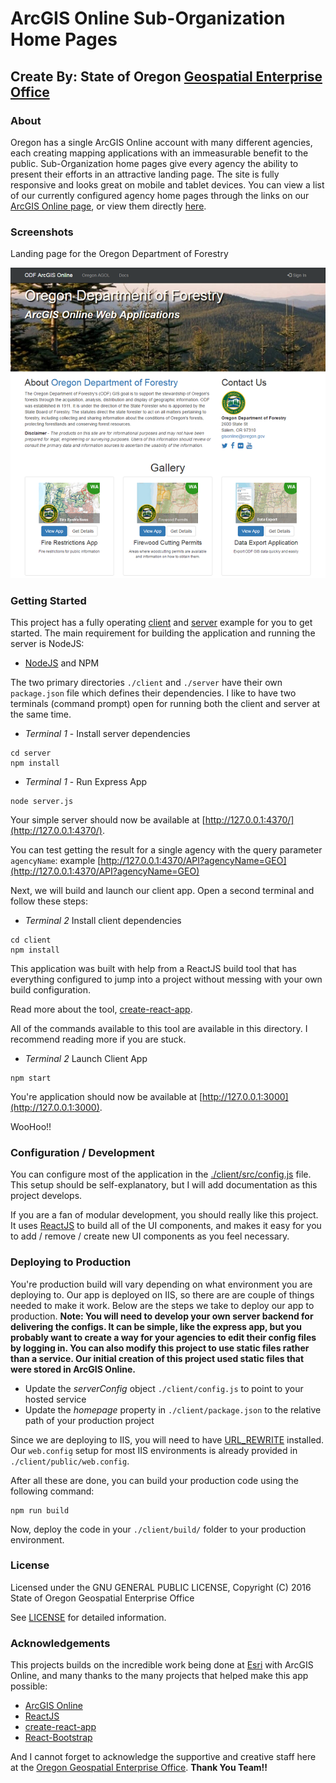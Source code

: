 # ArcGIS Online Sub-Organization Home Pages

## Create By:  State of Oregon [Geospatial Enterprise Office](http://geo.maps.arcgis.com/home/index.html)

### About

Oregon has a single ArcGIS Online account with many different agencies, each creating mapping
applications with an immeasurable benefit to the public.  Sub-Organization home
pages give every agency the ability to present their efforts in an attractive landing page.  The
site is fully responsive and looks great on mobile and tablet devices.  You can view
a list of our currently configured agency home pages through the links on our
[ArcGIS Online page](http://geo.maps.arcgis.com/), or view them directly
[here](http://navigator.state.or.us/agol/).

### Screenshots

Landing page for the Oregon Department of Forestry

![Example Sub Org Page](./docs/screenshots/main_odf.png)

### Getting Started

This project has a fully operating [client](./client) and [server](./server) example
for you to get started.  The main requirement for building the application and running
the server is NodeJS:

+ [NodeJS](https://nodejs.org/en/) and NPM

The two primary directories `./client` and `./server` have their own `package.json`
file which defines their dependencies.  I like to have two terminals (command prompt) open for
running both the client and server at the same time.

+ *Terminal 1* - Install server dependencies

```
cd server
npm install
```

+ *Terminal 1* - Run Express App

```
node server.js
```

Your simple server should now be available at [http://127.0.0.1:4370/](http://127.0.0.1:4370/).

You can test getting the result for a single agency with the query parameter
`agencyName`: example [http://127.0.0.1:4370/API?agencyName=GEO](http://127.0.0.1:4370/API?agencyName=GEO)

Next, we will build and launch our client app.  Open a second terminal and follow
these steps:

+ *Terminal 2* Install client dependencies

```
cd client
npm install
```

This application was built with help from a ReactJS build tool that has everything
configured to jump into a project without messing with your own build configuration. 

Read more about the tool, [create-react-app](https://github.com/facebookincubator/create-react-app). 

All of the commands available to this tool are available in this directory.  I recommend reading more
if you are stuck.

+ *Terminal 2* Launch Client App

```
npm start
```

You're application should now be available at [http://127.0.0.1:3000](http://127.0.0.1:3000).

WooHoo!!

### Configuration / Development

You can configure most of the application in the [./client/src/config.js](./client/src/config.js) file.
This setup should be self-explanatory, but I will add documentation as this project develops.

If you are a fan of modular development, you should really like this project.  It uses [ReactJS](https://facebook.github.io/react/)
to build all of the UI components, and makes it easy for you to add / remove / create new UI
components as you feel necessary.

### Deploying to Production

You're production build will vary depending on what environment you are deploying to.  Our app
is deployed on IIS, so there are are couple of things needed to make it work.  Below are the
steps we take to deploy our app to production. **Note: You will need to develop your own server
backend for delivering the configs.  It can be simple, like the express app, but you probably
want to create a way for your agencies to edit their config files by logging in.  You can also modify
this project to use static files rather than a service.  Our initial creation of this project used static
files that were stored in ArcGIS Online.**

+ Update the *serverConfig* object `./client/config.js` to point to your hosted service
+ Update the *homepage* property in `./client/package.json` to the relative path of your production project

Since we are deploying to IIS, you will need to have [URL_REWRITE](https://www.iis.net/downloads/microsoft/url-rewrite)
installed.  Our `web.config` setup for most IIS environments is already provided in `./client/public/web.config`.

After all these are done, you can build your production code using the following command:

```
npm run build
```

Now, deploy the code in your `./client/build/` folder to your production environment.

### License

Licensed under the GNU GENERAL PUBLIC LICENSE, Copyright (C) 2016 State of Oregon
Geospatial Enterprise Office

See [LICENSE](./LICENSE) for detailed information.

### Acknowledgements

This projects builds on the incredible work being done at [Esri](http://www.esri.com/)
with ArcGIS Online, and many thanks to the many projects that helped make this app
possible:

+ [ArcGIS Online](http://www.esri.com/)
+ [ReactJS](https://github.com/facebook/react)
+ [create-react-app](https://github.com/facebookincubator/create-react-app)
+ [React-Bootstrap](https://react-bootstrap.github.io/)

And I cannot forget to acknowledge the supportive and creative staff here at the
[Oregon Geospatial Enterprise Office](http://geo.maps.arcgis.com/home/index.html).
**Thank You Team!!**
